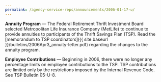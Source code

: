 ```yaml
---
permalink: /agency-service-reps/announcements/2006-01-17-u/
---
```


**Annuity Program** &#8212; The Federal Retirement Thrift Investment Board selected Metropolitan Life Insurance Company (MetLife) to continue to provide annuities to participants of the Thrift Savings Plan (TSP). Read the [memorandum to TSP coordinators]({{ site.baseurl }}/bulletins/2006Apr3_annuity-letter.pdf) regarding the changes to the annuity program.

**Employee Contributions** &#8212; Beginning in 2006, there were no longer any percentage limits on employee contributions to the TSP. TSP contributions are limited only by the restrictions imposed by the Internal Revenue Code. See TSP Bulletin 05-U-8.
